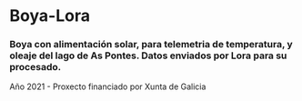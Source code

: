 # Boya-Lora
### Boya con alimentación solar, para telemetria de temperatura, y oleaje del lago de As Pontes. Datos enviados por Lora para su procesado.

Año 2021 - Proxecto financiado por Xunta de Galicia
